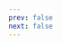 ```yaml
---
prev: false
next: false
---
```


<script setup>
import Timeline from '../.vitepress/components/Timeline.vue'
import TimelineItem from '../.vitepress/components/TimelineItem.vue'
</script>

<Timeline>
  <TimelineItem date="2025-06-15" title="Being together">
  </TimelineItem>
  <TimelineItem date="2025-06-28" title="First Date">
  </TimelineItem>
</Timeline>
